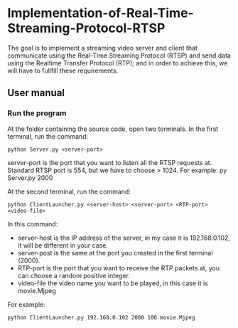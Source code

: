# Implementation-of-Real-Time-Streaming-Protocol-RTSP

The goal is to implement a streaming video server and client that communicate
using the Real-Time Streaming Protocol (RTSP) and send data using the Realtime
Transfer Protocol (RTP); and in order to achieve this, we will have to fullfill
these requirements.

## User manual
### Run the program

At the folder containing the source code, open two terminals.
In the first terminal, run the command:

```
python Server.py <server-port>
```
server-port is the port that you want to listen all the RTSP requests at.
Standard RTSP port is 554, but we have to choose > 1024. For example:
py Server.py 2000
  
At the second terminal, run the command:
  
```
python ClientLauncher.py <server-host> <server-port> <RTP-port> <video-file>
```

In this command:

* server-host is the IP address of the server, in my case it is 192.168.0.102,
it will be different in your case.
* server-post is the same at the port you created in the first terminal (2000).
* RTP-port is the port that you want to receive the RTP packets at, you can
choose a random positive integer.
* video-file the video name you want to be played, in this case it is
movie.Mjpeg

For example:

```
python ClientLauncher.py 192.168.0.102 2000 100 movie.Mjpeg
```
